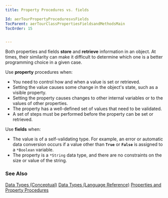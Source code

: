 ```yaml
---
title: Property Procedures vs. fields

Id: aerTourPropertyProceduresvsFields
TocParent: aerTourClassPropertiesFieldsandMethodsMain
TocOrder: 15


---
```


Both properties and fields **store** and **retrieve** information in an object. At times, their similarity can make it difficult to determine which one is a better programming choice in a given case. 

Use **property** procedures when: 

- You need to control how and when a value is set or retrieved.
- Setting the value causes some change in the object's state, such as a visible
                property.
- Setting the property causes changes to other internal variables or to the
                values of other properties.
- The property has a well-defined set of values that need to be validated.
- A set of steps must be performed before the property can be set or retrieved.
                <br />

Use **fields** when: 

- The value is of a self-validating type. For example, an error or automatic data
                conversion occurs if a value other than **```True```** 
                or **```False```** 
                is assigned to a ```*Boolean```
                variable.
- The property is a ```*String``` data type, and there are no constraints on the
                size or value of the string.

### See Also
[Data Types (Conceptual)](aerConDataTypes.html)
[Data Types (Language Reference)](aerLrfDataTypesMain.html)
[Properties and Property Procedures](aerTourPropertiesandPropertyProcedures.html) 
